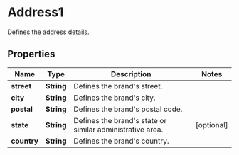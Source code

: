 

# Address1

Defines the address details.

## Properties

| Name | Type | Description | Notes |
|------------ | ------------- | ------------- | -------------|
|**street** | **String** | Defines the brand&#39;s street. |  |
|**city** | **String** | Defines the brand&#39;s city. |  |
|**postal** | **String** | Defines the brand&#39;s postal code. |  |
|**state** | **String** | Defines the brand&#39;s state or similar administrative area. |  [optional] |
|**country** | **String** | Defines the brand&#39;s country. |  |



